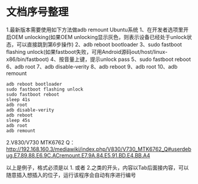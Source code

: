 # 文档序号整理
1.最新版本需要使用如下方法做adb remount
	Ubuntu系统
	1、在开发者选项里开启OEM unlocking(如果OEM unlocking显示灰色，则表示设备已经处于unlock状态，可以直接跳到第6步操作)
	2、adb reboot bootloader
	3、sudo fastboot flashing unlock(如果fastboot失败，可用Android源码out/host/linux-x86/bin/fastboot)
	4、按音量上键，提示unlock pass
	5、sudo fastboot reboot
	6、adb root
	7、adb disable-verity
	8、adb reboot
	9、adb root
	10、adb remount

	adb reboot bootloader
	sudo fastboot flashing unlock
	sudo fastboot reboot
	sleep 41s
	adb root
	adb disable-verity
	adb reboot
	sleep 45s
	adb root
	adb remount

	
2.V830/V730 MTK6762 Q：
	http://192.168.160.3/mediawiki/index.php/V830/V730_MTK6762_Q#userdebug.E7.89.88.E6.9C.ACremount.E7.9A.84.E5.91.BD.E4.BB.A4


以上是例子，格式必须是以 1. 或者 2.之类的开头，内容以Tab后面接内容，可以随意插入想插入的位子，运行该程序会自动有序进行编号
